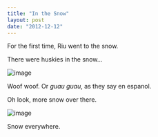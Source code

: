 ```yaml
---
title: "In the Snow"
layout: post
date: "2012-12-12"
---
```


For the first time, Riu went to the snow.

There were huskies in the snow…

![image](images/tumblr_meth9ug0gJ1qlj3bd.jpg)

Woof woof. Or _guau guau_, as they say en espanol.

Oh look, more snow over there.

![image](images/tumblr_methd94wHp1qlj3bd.jpg)

Snow everywhere.
